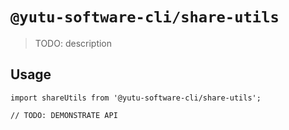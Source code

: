 # `@yutu-software-cli/share-utils`

> TODO: description

## Usage

```
import shareUtils from '@yutu-software-cli/share-utils';

// TODO: DEMONSTRATE API
```
